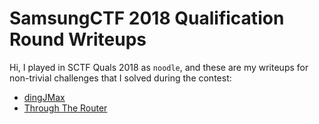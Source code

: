 # SamsungCTF 2018 Qualification Round Writeups

Hi, I played in SCTF Quals 2018 as `noodle`, and these are my writeups for non-trivial challenges that I solved during the contest:
- [dingJMax](dingJMax/)
- [Through The Router](Through%20The%20Router/)